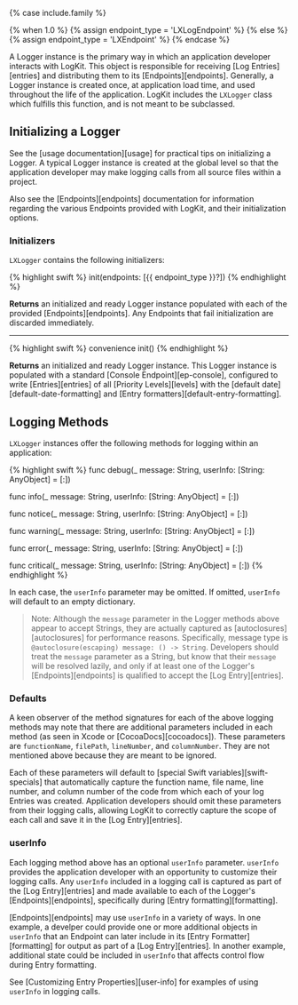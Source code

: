 {% case include.family %}

{% when 1.0 %}
    {% assign endpoint_type = 'LXLogEndpoint' %}
{% else %}
    {% assign endpoint_type = 'LXEndpoint' %}
{% endcase %}


A Logger instance is the primary way in which an application developer interacts with LogKit. This object is responsible for receiving [Log Entries][entries] and distributing them to its [Endpoints][endpoints]. Generally, a Logger instance is created once, at application load time, and used throughout the life of the application. LogKit includes the `LXLogger` class which fulfills this function, and is not meant to be subclassed.


## Initializing a Logger

See the [usage documentation][usage] for practical tips on initializing a Logger. A typical Logger instance is created at the global level so that the application developer may make logging calls from all source files within a project.

Also see the [Endpoints][endpoints] documentation for information regarding the various Endpoints provided with LogKit, and their initialization options.

### Initializers

`LXLogger` contains the following initializers:

{% highlight swift %}
init(endpoints: [{{ endpoint_type }}?])
{% endhighlight %}

**Returns** an initialized and ready Logger instance populated with each of the provided [Endpoints][endpoints]. Any Endpoints that fail initialization are discarded immediately.

***

{% highlight swift %}
convenience init()
{% endhighlight %}

**Returns** an initialized and ready Logger instance. This Logger instance is populated with a standard [Console Endpoint][ep-console], configured to write [Entries][entries] of all [Priority Levels][levels] with the [default date][default-date-formatting] and [Entry formatters][default-entry-formatting].


## Logging Methods

`LXLogger` instances offer the following methods for logging within an application:

{% highlight swift %}
func debug(_ message: String, userInfo: [String: AnyObject] = [:])

func info(_ message: String, userInfo: [String: AnyObject] = [:])

func notice(_ message: String, userInfo: [String: AnyObject] = [:])

func warning(_ message: String, userInfo: [String: AnyObject] = [:])

func error(_ message: String, userInfo: [String: AnyObject] = [:])

func critical(_ message: String, userInfo: [String: AnyObject] = [:])
{% endhighlight %}

In each case, the `userInfo` parameter may be omitted. If omitted, `userInfo` will default to an empty dictionary.

> Note: Although the `message` parameter in the Logger methods above appear to accept Strings, they are actually captured as [autoclosures][autoclosures] for performance reasons. Specifically, message type is `@autoclosure(escaping) message: () -> String`. Developers should treat the `message` parameter as a String, but know that their `message` will be resolved lazily, and only if at least one of the Logger's [Endpoints][endpoints] is qualified to accept the [Log Entry][entries].

### Defaults

A keen observer of the method signatures for each of the above logging methods may note that there are additional parameters included in each method (as seen in Xcode or [CocoaDocs][cocoadocs]). These parameters are `functionName`, `filePath`, `lineNumber`, and `columnNumber`. They are not mentioned above because they are meant to be ignored.

Each of these parameters will default to [special Swift variables][swift-specials] that automatically capture the function name, file name, line number, and column number of the code from which each of your log Entries was created. Application developers should omit these parameters from their logging calls, allowing LogKit to correctly capture the scope of each call and save it in the [Log Entry][entries].

### userInfo

Each logging method above has an optional `userInfo` parameter. `userInfo` provides the application developer with an opportunity to customize their logging calls. Any `userInfo` included in a logging call is captured as part of the [Log Entry][entries] and made available to each of the Logger's [Endpoints][endpoints], specifically during [Entry formatting][formatting].

[Endpoints][endpoints] may use `userInfo` in a variety of ways. In one example, a develper could provide one or more additional objects in `userInfo` that an Endpoint can later include in its [Entry Formatter][formatting] for output as part of a [Log Entry][entries]. In another example, additional state could be included in `userInfo` that affects control flow during Entry formatting.

See [Customizing Entry Properties][user-info] for examples of using `userInfo` in logging calls.
